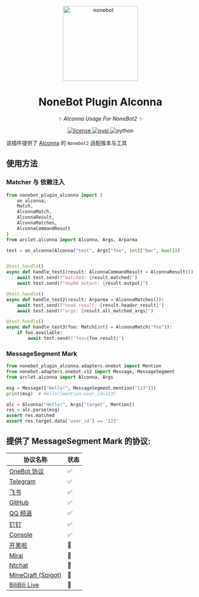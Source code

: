 <p align="center">
  <a href="https://v2.nonebot.dev/"><img src="https://v2.nonebot.dev/logo.png" width="200" height="200" alt="nonebot"></a>
</p>

<div align="center">

# NoneBot Plugin Alconna

_✨ Alconna Usage For NoneBot2 ✨_

</div>

<p align="center">
  <a href="https://raw.githubusercontent.com/ArcletProject/nonebot-plugin-alconna/master/LICENSE">
    <img src="https://img.shields.io/github/license/ArcletProject/nonebot-plugin-alconna.svg" alt="license">
  </a>
  <a href="https://pypi.python.org/pypi/nonebot-plugin-alconna">
    <img src="https://img.shields.io/pypi/v/nonebot-plugin-alconna.svg" alt="pypi">
  </a>
  <img src="https://img.shields.io/badge/python-3.8+-blue.svg" alt="python">
</p>

该插件提供了 [Alconna](https://github.com/ArcletProject/Alconna) 的 `Nonebot2` 适配版本与工具

## 使用方法

### Matcher 与 依赖注入
```python
from nonebot_plugin_alconna import (
    on_alconna, 
    Match, 
    AlconnaMatch, 
    AlconnaResult, 
    AlconnaMatches,
    AlconnaCommandResult
)
from arclet.alconna import Alconna, Args, Arparma

test = on_alconna(Alconna("test", Args["foo", int]["bar", bool]))


@test.handle()
async def handle_test1(result: AlconnaCommandResult = AlconnaResult()):
    await test.send(f"matched: {result.matched}")
    await test.send(f"maybe output: {result.output}")

@test.handle()
async def handle_test2(result: Arparma = AlconnaMatches()):
    await test.send(f"head result: {result.header_result}")
    await test.send(f"args: {result.all_matched_args}")

@test.handle()
async def handle_test3(foo: Match[int] = AlconnaMatch("foo")):
    if foo.available:    
        await test.send(f"foo={foo.result}")
```

### MessageSegment Mark

```python
from nonebot_plugin_alconna.adapters.onebot import Mention
from nonebot.adapters.onebot.v12 import Message, MessageSegment
from arclet.alconna import Alconna, Args

msg = Message(["Hello!", MessageSegment.mention("123")])
print(msg)  # Hello![mention:user_id=123]

alc = Alconna("Hello!", Args["target", Mention])
res = alc.parse(msg)
assert res.matched
assert res.target.data['user_id'] == '123'
```

## 提供了 MessageSegment Mark 的协议:

| 协议名称                                                   | 状态  |
|--------------------------------------------------------|-----|
| [OneBot 协议](https://onebot.dev/)                       | ✅   |
| [Telegram](https://core.telegram.org/bots/api)         | ✅   |
| [飞书](https://open.feishu.cn/document/home/index)       | ✅   |
| [GitHub](https://docs.github.com/en/developers/apps)   | ✅   |
| [QQ 频道](https://bot.q.qq.com/wiki/)                    | ✅   |
| [钉钉](https://open.dingtalk.com/document/)              | ✅   |
| [Console](https://github.com/nonebot/adapter-console)  | ✅   |
| [开黑啦](https://developer.kookapp.cn/)                   | 🚧  |
| [Mirai](https://docs.mirai.mamoe.net/mirai-api-http/)  | 🚧    |
| [Ntchat](https://github.com/JustUndertaker/adapter-ntchat) | 🚧    |
| [MineCraft (Spigot)](https://github.com/17TheWord/nonebot-adapter-spigot) | 🚧    |
| [BiliBili Live](https://github.com/wwweww/adapter-bilibili) | 🚧    |
